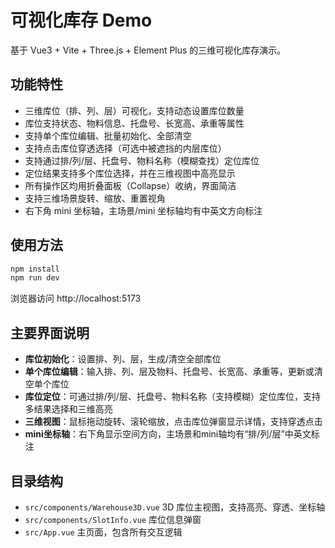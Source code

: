 # 可视化库存 Demo

基于 Vue3 + Vite + Three.js + Element Plus 的三维可视化库存演示。

## 功能特性
- 三维库位（排、列、层）可视化，支持动态设置库位数量
- 库位支持状态、物料信息、托盘号、长宽高、承重等属性
- 支持单个库位编辑、批量初始化、全部清空
- 支持点击库位穿透选择（可选中被遮挡的内层库位）
- 支持通过排/列/层、托盘号、物料名称（模糊查找）定位库位
- 定位结果支持多个库位选择，并在三维视图中高亮显示
- 所有操作区均用折叠面板（Collapse）收纳，界面简洁
- 支持三维场景旋转、缩放、重置视角
- 右下角 mini 坐标轴，主场景/mini 坐标轴均有中英文方向标注

## 使用方法

```bash
npm install
npm run dev
```

浏览器访问 http://localhost:5173

## 主要界面说明
- **库位初始化**：设置排、列、层，生成/清空全部库位
- **单个库位编辑**：输入排、列、层及物料、托盘号、长宽高、承重等，更新或清空单个库位
- **库位定位**：可通过排/列/层、托盘号、物料名称（支持模糊）定位库位，支持多结果选择和三维高亮
- **三维视图**：鼠标拖动旋转、滚轮缩放，点击库位弹窗显示详情，支持穿透点击
- **mini坐标轴**：右下角显示空间方向，主场景和mini轴均有“排/列/层”中英文标注

## 目录结构
- `src/components/Warehouse3D.vue` 3D 库位主视图，支持高亮、穿透、坐标轴
- `src/components/SlotInfo.vue` 库位信息弹窗
- `src/App.vue` 主页面，包含所有交互逻辑
